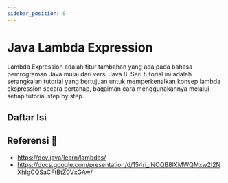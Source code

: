 ```yaml
---
sidebar_position: 8
---
```


# Java Lambda Expression

Lambda Expression adalah fitur tambahan yang ada pada bahasa pemrograman Java mulai dari versi Java 8. Seri tutorial ini adalah serangkaian tutorial yang bertujuan untuk memperkenalkan konsep lambda ekspression secara bertahap, bagaiman cara menggunakannya melalui setiap tutorial step by step.

## Daftar Isi


## Referensi 🔗

* https://dev.java/learn/lambdas/
* https://docs.google.com/presentation/d/154ri_lNOQB8lXMWQMxw2l2NXhIgCQSaCFtBtZ0VxGAw/
